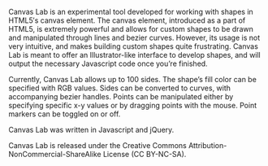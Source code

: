 Canvas Lab is an experimental tool developed for working with shapes in HTML5′s canvas element. The canvas element, introduced as a part of HTML5, is extremely powerful and allows for custom shapes to be drawn and manipulated through lines and bezier curves. However, its usage is not very intuitive, and makes building custom shapes quite frustrating. Canvas Lab is meant to offer an Illustrator-like interface to develop shapes, and will output the necessary Javascript code once you’re finished.

Currently, Canvas Lab allows up to 100 sides. The shape’s fill color can be specified with RGB values. Sides can be converted to curves, with accompanying bezier handles. Points can be manipulated either by specifying specific x-y values or by dragging points with the mouse. Point markers can be toggled on or off.

Canvas Lab was written in Javascript and jQuery.

Canvas Lab is released under the Creative Commons Attribution-NonCommercial-ShareAlike License (CC BY-NC-SA).
